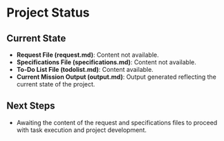 # Project Status

## Current State
- **Request File (request.md)**: Content not available.
- **Specifications File (specifications.md)**: Content not available.
- **To-Do List File (todolist.md)**: Content available.
- **Current Mission Output (output.md)**: Output generated reflecting the current state of the project.

## Next Steps
- Awaiting the content of the request and specifications files to proceed with task execution and project development.
